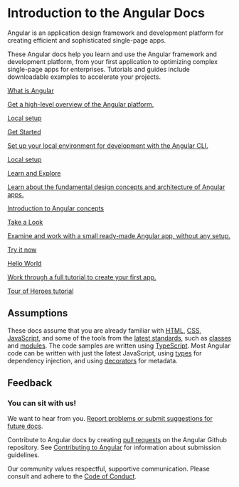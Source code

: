 <h1 class="no-toc">Introduction to the Angular Docs</h1>

Angular is an application design framework and development platform for creating efficient and sophisticated single-page apps.

These Angular docs help you learn and use the Angular framework and development platform, from your first application to optimizing complex single-page apps for enterprises.
Tutorials and guides include downloadable examples to accelerate your projects.


<div class="card-container">
  <a href="guide/what-is-angular" class="docs-card"
    title="Angular Local Environment Setup">
      <section>What is Angular</section>
      <p>Get a high-level overview of the Angular platform.</p>
      <p class="card-footer">Local setup</p>
  </a>
  <a href="guide/setup-local" class="docs-card"
    title="Angular Local Environment Setup">
      <section>Get Started</section>
      <p>Set up your local environment for development with the Angular CLI.</p>
      <p class="card-footer">Local setup</p>
  </a>
  <a href="guide/architecture" class="docs-card" title="Angular Concepts">
      <section>Learn and Explore</section>
      <p>Learn about the fundamental design concepts and architecture of Angular apps.</p>
      <p class="card-footer">Introduction to Angular concepts</p>
  </a>
  <a href="start" class="docs-card" title="Try out Angular">
      <section>Take a Look</section>
      <p>Examine and work with a small ready-made Angular app, without any setup.</p>
      <p class="card-footer">Try it now</p>
  </a>
  <a href="tutorial" class="docs-card" title="Create an app">
      <section>Hello World</section>
      <p>Work through a full tutorial to create your first app.</p>
      <p class="card-footer">Tour of Heroes tutorial</p>
  </a>


</div>


## Assumptions


These docs assume that you are already familiar with [HTML](https://developer.mozilla.org/docs/Learn/HTML/Introduction_to_HTML "Learn HTML"), [CSS](https://developer.mozilla.org/docs/Learn/CSS/First_steps "Learn CSS"), [JavaScript](https://developer.mozilla.org/en-US/docs/Web/JavaScript/A_re-introduction_to_JavaScript "Learn JavaScript"),
and some of the tools from the [latest standards](https://developer.mozilla.org/en-US/docs/Web/JavaScript/Language_Resources "Latest JavaScript standards"), such as [classes](https://developer.mozilla.org/en-US/docs/Web/JavaScript/Reference/Classes "ES2015 Classes") and [modules](https://developer.mozilla.org/en-US/docs/Web/JavaScript/Reference/Statements/import "ES2015 Modules").
The code samples are written using [TypeScript](https://www.typescriptlang.org/ "TypeScript").
Most Angular code can be written with just the latest JavaScript, using [types](https://www.typescriptlang.org/docs/handbook/classes.html "TypeScript Types") for dependency injection, and using [decorators](https://www.typescriptlang.org/docs/handbook/decorators.html "Decorators") for metadata.


## Feedback

<h3>You can sit with us!</h3>

We want to hear from you. [Report problems or submit suggestions for future docs](https://github.com/angular/angular/issues/new/choose "Angular GitHub repository new issue form").

Contribute to Angular docs by creating
[pull requests](https://github.com/angular/angular/pulls "Angular Github pull requests")
on the Angular Github repository.
See [Contributing to Angular](https://github.com/angular/angular/blob/master/CONTRIBUTING.md "Contributing guide")
for information about submission guidelines.

Our community values respectful, supportive communication.
Please consult and adhere to the [Code of Conduct](https://github.com/angular/code-of-conduct/blob/master/CODE_OF_CONDUCT.md "Contributor code of conduct").
